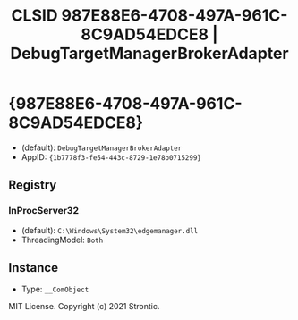 ﻿---
title: "CLSID 987E88E6-4708-497A-961C-8C9AD54EDCE8 | DebugTargetManagerBrokerAdapter"
excerpt: What is COM-Object CLSID 987E88E6-4708-497A-961C-8C9AD54EDCE8?
---

# {987E88E6-4708-497A-961C-8C9AD54EDCE8}

* (default): `DebugTargetManagerBrokerAdapter`
* AppID: `{1b7778f3-fe54-443c-8729-1e78b0715299}`

## Registry


### InProcServer32

* (default): `C:\Windows\System32\edgemanager.dll`
* ThreadingModel: `Both`

## Instance

* Type: `__ComObject`

MIT License. Copyright (c) 2021 Strontic.


